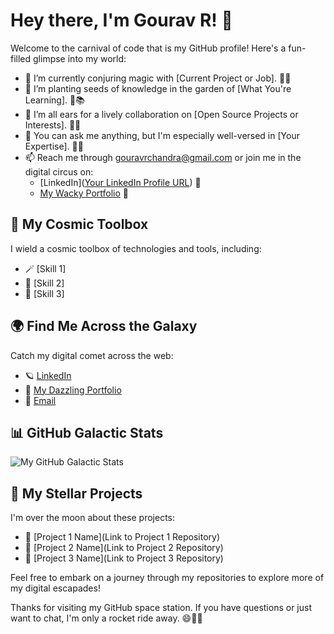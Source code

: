 # Hey there, I'm Gourav R! 👋

Welcome to the carnival of code that is my GitHub profile!
Here's a fun-filled glimpse into my world:

- 🔭 I’m currently conjuring magic with [Current Project or Job]. 🎩✨
- 🌱 I’m planting seeds of knowledge in the garden of [What You're Learning]. 🌱📚
- 👯 I’m all ears for a lively collaboration on [Open Source Projects or Interests]. 🤝🚀
- 💬 You can ask me anything, but I'm especially well-versed in [Your Expertise]. 💬🤓
- 📫 Reach me through gouravrchandra@gmail.com or join me in the digital circus on:
  - [LinkedIn]([Your LinkedIn Profile URL](https://www.linkedin.com/in/gourav-r/)) 🎪
  - [My Wacky Portfolio](https://www.linkedin.com/in/gourav-r/) 🎉

## 🚀 My Cosmic Toolbox

I wield a cosmic toolbox of technologies and tools, including:

- 🪄 [Skill 1]
- 🔮 [Skill 2]
- 🌟 [Skill 3]

## 🌍 Find Me Across the Galaxy

Catch my digital comet across the web:

- 🪐 [LinkedIn](https://www.linkedin.com/in/gourav-r/)
- 🌌 [My Dazzling Portfolio](https://www.linkedin.com/in/gourav-r/)
- 📧 [Email](gouravrchandra@gmail.com)

## 📊 GitHub Galactic Stats

![My GitHub Galactic Stats](https://github-readme-stats.vercel.app/api?username=g-gourav-r&show_icons=true&theme=radical)

## 🌟 My Stellar Projects

I'm over the moon about these projects:

- 🌙 [Project 1 Name](Link to Project 1 Repository)
- 🌟 [Project 2 Name](Link to Project 2 Repository)
- 🚀 [Project 3 Name](Link to Project 3 Repository)

Feel free to embark on a journey through my repositories to explore more of my digital escapades!

Thanks for visiting my GitHub space station. If you have questions or just want to chat, I'm only a rocket ride away. 😄🚀✨

